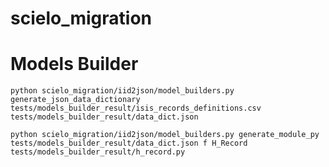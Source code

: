 # scielo_migration




# Models Builder 

```console
python scielo_migration/iid2json/model_builders.py generate_json_data_dictionary tests/models_builder_result/isis_records_definitions.csv tests/models_builder_result/data_dict.json
```

```console
python scielo_migration/iid2json/model_builders.py generate_module_py tests/models_builder_result/data_dict.json f H_Record tests/models_builder_result/h_record.py
```